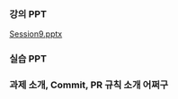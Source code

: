 ### 강의 PPT
[Session9.pptx](https://github.com/sunnism03/aichemist/files/14394876/Session9.pptx)

### 실습 PPT

### 과제 소개, Commit, PR 규칙 소개 어쩌구
